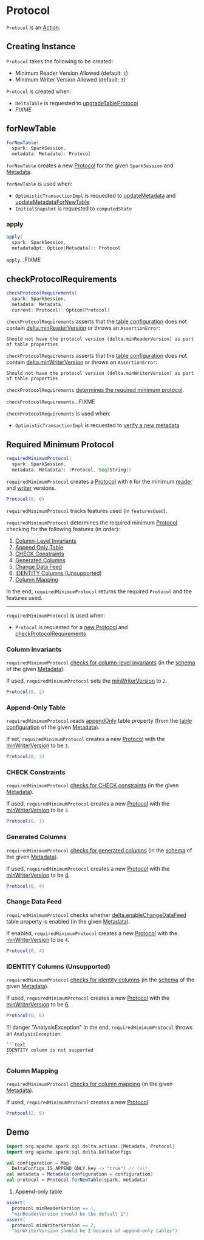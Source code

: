 # Protocol

`Protocol` is an [Action](Action.md).

## Creating Instance

`Protocol` takes the following to be created:

* <span id="minReaderVersion"> Minimum Reader Version Allowed (default: `1`)
* <span id="minWriterVersion"> Minimum Writer Version Allowed (default: `3`)

`Protocol` is created when:

* `DeltaTable` is requested to [upgradeTableProtocol](DeltaTable.md#upgradeTableProtocol)
* _FIXME_

## <span id="forNewTable"> forNewTable

```scala
forNewTable(
  spark: SparkSession,
  metadata: Metadata): Protocol
```

`forNewTable` creates a new [Protocol](#creating-instance) for the given `SparkSession` and [Metadata](Metadata.md).

`forNewTable` is used when:

* `OptimisticTransactionImpl` is requested to [updateMetadata](OptimisticTransactionImpl.md#updateMetadata) and [updateMetadataForNewTable](OptimisticTransactionImpl.md#updateMetadataForNewTable)
* `InitialSnapshot` is requested to `computedState`

### <span id="apply"> apply

```scala
apply(
  spark: SparkSession,
  metadataOpt: Option[Metadata]): Protocol
```

`apply`...FIXME

## <span id="checkProtocolRequirements"> checkProtocolRequirements

```scala
checkProtocolRequirements(
  spark: SparkSession,
  metadata: Metadata,
  current: Protocol): Option[Protocol]
```

`checkProtocolRequirements` asserts that the [table configuration](Metadata.md#configuration) does not contain [delta.minReaderVersion](#MIN_READER_VERSION_PROP) or throws an `AssertionError`:

```text
Should not have the protocol version (delta.minReaderVersion) as part of table properties
```

`checkProtocolRequirements` asserts that the [table configuration](Metadata.md#configuration) does not contain [delta.minWriterVersion](#MIN_WRITER_VERSION_PROP) or throws an `AssertionError`:

```text
Should not have the protocol version (delta.minWriterVersion) as part of table properties
```

`checkProtocolRequirements` [determines the required minimum protocol](#requiredMinimumProtocol).

`checkProtocolRequirements`...FIXME

`checkProtocolRequirements` is used when:

* `OptimisticTransactionImpl` is requested to [verify a new metadata](OptimisticTransactionImpl.md#verifyNewMetadata)

## <span id="requiredMinimumProtocol"> Required Minimum Protocol

```scala
requiredMinimumProtocol(
  spark: SparkSession,
  metadata: Metadata): (Protocol, Seq[String])
```

`requiredMinimumProtocol` creates a [Protocol](#creating-instance) with `0` for the minimum [reader](#minReaderVersion) and [writer](#minWriterVersion) versions.

```scala
Protocol(0, 0)
```

`requiredMinimumProtocol` tracks features used (in `featuresUsed`).

`requiredMinimumProtocol` determines the required minimum [Protocol](Protocol.md) checking for the following features (in order):

1. [Column-Level Invariants](#requiredMinimumProtocol-invariants)
1. [Append Only Table](#requiredMinimumProtocol-appendOnly)
1. [CHECK Constraints](#requiredMinimumProtocol-constraints)
1. [Generated Columns](#requiredMinimumProtocol-generated-columns)
1. [Change Data Feed](#requiredMinimumProtocol-change-data-feed)
1. [IDENTITY Columns (Unsupported)](#requiredMinimumProtocol-identity-columns)
1. [Column Mapping](#requiredMinimumProtocol-column-mapping)

In the end, `requiredMinimumProtocol` returns the required `Protocol` and the features used.

---

`requiredMinimumProtocol` is used when:

* `Protocol` is requested for a [new Protocol](#apply) and [checkProtocolRequirements](#checkProtocolRequirements)

### <span id="requiredMinimumProtocol-invariants"> Column Invariants

`requiredMinimumProtocol` [checks for column-level invariants](column-invariants/Invariants.md#getFromSchema) (in the [schema](Metadata.md#schema) of the given [Metadata](Metadata.md)).

If used, `requiredMinimumProtocol` sets the [minWriterVersion](#minWriterVersion) to `2`.

```scala
Protocol(0, 2)
```

### <span id="requiredMinimumProtocol-appendOnly"> Append-Only Table

`requiredMinimumProtocol` reads [appendOnly](DeltaConfigs.md#IS_APPEND_ONLY) table property (from the [table configuration](Metadata.md#configuration) of the given [Metadata](Metadata.md)).

If set, `requiredMinimumProtocol` creates a new [Protocol](#creating-instance) with the [minWriterVersion](#minWriterVersion) to be `3`.

```scala
Protocol(0, 3)
```

### <span id="requiredMinimumProtocol-constraints"> CHECK Constraints

`requiredMinimumProtocol` [checks for CHECK constraints](constraints/Constraints.md#getCheckConstraints) (in the given [Metadata](Metadata.md)).

If used, `requiredMinimumProtocol` creates a new [Protocol](#creating-instance) with the [minWriterVersion](#minWriterVersion) to be `3`.

```scala
Protocol(0, 3)
```

### <span id="requiredMinimumProtocol-generated-columns"> Generated Columns

`requiredMinimumProtocol` [checks for generated columns](generated-columns/GeneratedColumn.md#hasGeneratedColumns) (in the [schema](Metadata.md#schema) of the given [Metadata](Metadata.md)).

If used, `requiredMinimumProtocol` creates a new [Protocol](#creating-instance) with the [minWriterVersion](#minWriterVersion) to be [4](generated-columns/GeneratedColumn.md#MIN_WRITER_VERSION).

```scala
Protocol(0, 4)
```

### <span id="requiredMinimumProtocol-change-data-feed"> Change Data Feed

`requiredMinimumProtocol` checks whether [delta.enableChangeDataFeed](DeltaConfigs.md#CHANGE_DATA_FEED) table property is enabled (in the given [Metadata](Metadata.md)).

If enabled, `requiredMinimumProtocol` creates a new [Protocol](#creating-instance) with the [minWriterVersion](#minWriterVersion) to be `4`.

```scala
Protocol(0, 4)
```

### <span id="requiredMinimumProtocol-identity-columns"> IDENTITY Columns (Unsupported)

`requiredMinimumProtocol` [checks for identity columns](ColumnWithDefaultExprUtils.md#hasIdentityColumn) (in the [schema](Metadata.md#schema) of the given [Metadata](Metadata.md)).

If used, `requiredMinimumProtocol` creates a new [Protocol](#creating-instance) with the [minWriterVersion](#minWriterVersion) to be [6](ColumnWithDefaultExprUtils.md#IDENTITY_MIN_WRITER_VERSION).

```scala
Protocol(0, 6)
```

!!! danger "AnalysisException"
    In the end, `requiredMinimumProtocol` throws an `AnalysisException`:

    ```text
    IDENTITY column is not supported
    ```

### <span id="requiredMinimumProtocol-column-mapping"> Column Mapping

`requiredMinimumProtocol` [checks for column mapping](column-mapping/DeltaColumnMappingBase.md#requiresNewProtocol) (in the given [Metadata](Metadata.md)).

If used, `requiredMinimumProtocol` creates a new [Protocol](column-mapping/DeltaColumnMappingBase.md#MIN_PROTOCOL_VERSION).

```scala
Protocol(2, 5)
```

## <span id="demo"> Demo

```scala
import org.apache.spark.sql.delta.actions.{Metadata, Protocol}
import org.apache.spark.sql.delta.DeltaConfigs

val configuration = Map(
  DeltaConfigs.IS_APPEND_ONLY.key -> "true") // (1)!
val metadata = Metadata(configuration = configuration)
val protocol = Protocol.forNewTable(spark, metadata)
```

1. Append-only table

```scala
assert(
  protocol.minReaderVersion == 1,
  "minReaderVersion should be the default 1")
assert(
  protocol.minWriterVersion == 2,
  "minWriterVersion should be 2 because of append-only tables")
```
